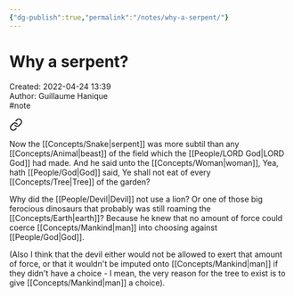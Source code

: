 ```yaml
---
{"dg-publish":true,"permalink":"/notes/why-a-serpent/"}
---
```


# Why a serpent?

Created: 2022-04-24 13:39  
Author: Guillaume Hanique  
#note


<div class="transclusion internal-embed is-loaded"><a class="markdown-embed-link" href="/scripture/kjv/genesis-kjv/genesis-3-kjv/genesis-3-1-kjv/" aria-label="Open link"><svg xmlns="http://www.w3.org/2000/svg" width="24" height="24" viewBox="0 0 24 24" fill="none" stroke="currentColor" stroke-width="2" stroke-linecap="round" stroke-linejoin="round" class="svg-icon lucide-link"><path d="M10 13a5 5 0 0 0 7.54.54l3-3a5 5 0 0 0-7.07-7.07l-1.72 1.71"></path><path d="M14 11a5 5 0 0 0-7.54-.54l-3 3a5 5 0 0 0 7.07 7.07l1.71-1.71"></path></svg></a><div class="markdown-embed">



Now the [[Concepts/Snake\|serpent]] was more subtil than any [[Concepts/Animal\|beast]] of the field which the [[People/LORD God\|LORD God]] had made. And he said unto the [[Concepts/Woman\|woman]], Yea, hath [[People/God\|God]] said, Ye shall not eat of every [[Concepts/Tree\|Tree]] of the garden?


</div></div>


Why did the [[People/Devil\|Devil]] not use a lion? Or one of those big ferocious dinosaurs that probably was still roaming the [[Concepts/Earth\|earth]]? Because he knew that no amount of force could coerce [[Concepts/Mankind\|man]] into choosing against [[People/God\|God]].

(Also I think that the devil either would not be allowed to exert that amount of force, or that it wouldn't be imputed onto [[Concepts/Mankind\|man]] if they didn't have a choice - I mean, the very reason for the tree to exist is to give [[Concepts/Mankind\|man]] a choice).
